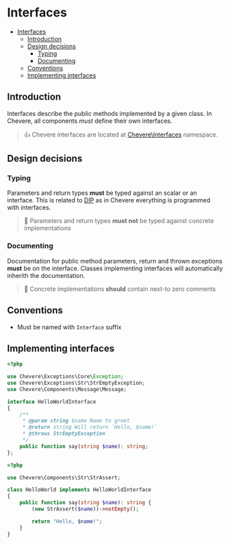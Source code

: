 # Interfaces
- [Interfaces](#interfaces)
  - [Introduction](#introduction)
  - [Design decisions](#design-decisions)
    - [Typing](#typing)
    - [Documenting](#documenting)
  - [Conventions](#conventions)
  - [Implementing interfaces](#implementing-interfaces)

## Introduction

Interfaces describe the public methods implemented by a given class. In Chevere, all components *must* define their own interfaces.

> 👍 Chevere interfaces are located at [Chevere\Interfaces]() namespace.

## Design decisions

### Typing

Parameters and return types **must** be typed against an scalar or an interface. This is related to [DIP](https://en.wikipedia.org/wiki/Dependency_inversion_principle) as in Chevere everything is programmed with interfaces.

> 🧔 Parameters and return types **must not** be typed against concrete implementations

### Documenting

Documentation for public method parameters, return and thrown exceptions **must** be on the interface. Classes implementing interfaces will automatically inherith the documentation.

> 🧐 Concrete implementations **should** contain next-to zero comments

## Conventions

* Must be named with `Interface` suffix

## Implementing interfaces

```php
<?php

use Chevere\Exceptions\Core\Exception;
use Chevere\Exceptions\Str\StrEmptyException;
use Chevere\Components\Message\Message;

interface HelloWorldInterface
{
    /**
     * @param string $name Name to greet
     * @return string Will return `Hello, $name!`
     * @throws StrEmptyException
     */
    public function say(string $name): string;
};
```

```php
<?php

use Chevere\Components\Str\StrAssert;

class HelloWorld implements HelloWorldInterface
{
    public function say(string $name): string {
        (new StrAssert($name))->notEmpty();

        return "Hello, $name!";
    }
}
```